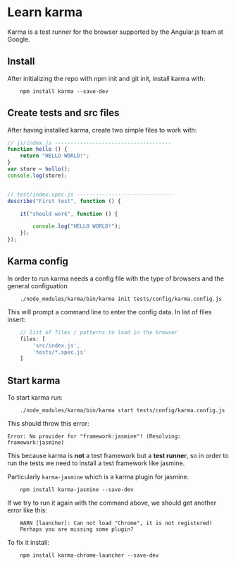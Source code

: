 # Learn karma

Karma is a test runner for the browser supported by the Angular.js team at Google.

## Install

After initializing the repo with npm init and git init, install karma with:

```
	npm install karma --save-dev
```

## Create tests and src files

After having installed karma, create two simple files to work with:

```js
// js/index.js -------------------------------------
function hello () {
	return "HELLO WORLD!";
}
var store = hello();
console.log(store);


// test/index.spec.js -------------------------------
describe("First test", function () {

	it("should work", function () {

		console.log("HELLO WORLD!");
	});
});
```

## Karma config

In order to run karma needs a config file with the type of browsers and the general configuation

```
	./node_modules/karma/bin/karma init tests/config/karma.config.js
```

This will prompt a command line to enter the config data. In list of files insert: 

```js
    // list of files / patterns to load in the browser
    files: [
        'src/index.js',
        'tests/*.spec.js'
    ]
```

## Start karma

To start karma run:

```
	./node_modules/karma/bin/karma start tests/config/karma.config.js
```

This should throw this error:

```
Error: No provider for "framework:jasmine"! (Resolving: framework:jasmine)
```

This because karma is **not** a test framework but a **test runner**, so in order to run the tests we need to install a test framework like jasmine.

Particularly `karma-jasmine` which is a karma plugin for jasmine.

```
	npm install karma-jasmine --save-dev
```

If we try to run it again with the command above, we should get another error like this:

```
	WARN [launcher]: Can not load "Chrome", it is not registered!
	Perhaps you are missing some plugin?
```

To fix it install:

```
	npm install karma-chrome-launcher --save-dev
```